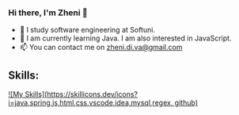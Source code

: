 ### Hi there, I'm Zheni 👋
- 🌱 I study software engineering at Softuni. 
- 🌱 I am currently learning Java. I am also interested in JavaScript.
- 📫 You can contact me on zheni.di.va@gmail.com

## Skills: 
[![My Skills](https://skillicons.dev/icons?i=java,spring,js,html,css,vscode,idea,mysql,regex, github)](https://skillicons.dev)

<!--
**ZheniDimitrova/ZheniDimitrova** is a ✨ _special_ ✨ repository because its `README.md` (this file) appears on your GitHub profile.

Here are some ideas to get you started:

- 🔭 I’m currently working on ...
- 🌱 I’m currently learning ...
- 👯 I’m looking to collaborate on ...
- 🤔 I’m looking for help with ...
- 💬 Ask me about ...
- 📫 How to reach me: ...
- 😄 Pronouns: ...
- ⚡ Fun fact: ...
-->
